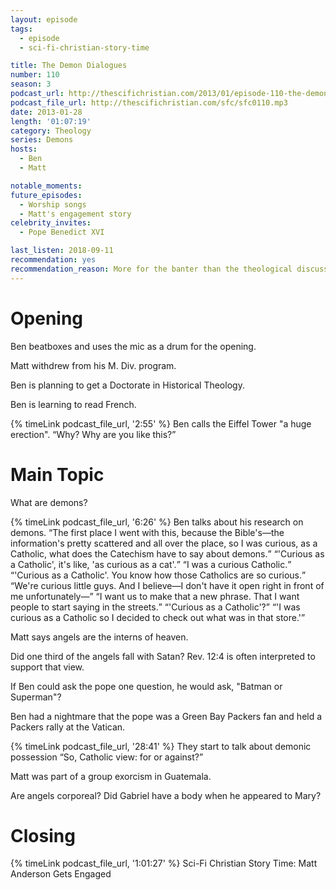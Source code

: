 ```yaml
---
layout: episode
tags:
  - episode
  - sci-fi-christian-story-time

title: The Demon Dialogues
number: 110
season: 3
podcast_url: http://thescifichristian.com/2013/01/episode-110-the-demon-dialogues/
podcast_file_url: http://thescifichristian.com/sfc/sfc0110.mp3
date: 2013-01-28
length: '01:07:19'
category: Theology
series: Demons
hosts:
  - Ben
  - Matt

notable_moments:
future_episodes:
  - Worship songs
  - Matt's engagement story
celebrity_invites: 
  - Pope Benedict XVI

last_listen: 2018-09-11
recommendation: yes
recommendation_reason: More for the banter than the theological discussion.
---
```

# Opening
Ben beatboxes and uses the mic as a drum for the opening. 

Matt withdrew from his M. Div. program.

Ben is planning to get a Doctorate in Historical Theology.

Ben is learning to read French.

<div class="quote">
  {% timeLink podcast_file_url, '2:55' %}
  <span class="quote-context is-size-6">Ben calls the Eiffel Tower "a huge erection".</span>
  <q class="matt">Why? Why are you like this?</q>
</div>


# Main Topic
What are demons? 

<div class="quote">
  {% timeLink podcast_file_url, '6:26' %}
  <span class="quote-context is-size-6">Ben talks about his research on demons.</span>
  <q class="ben">The first place I went with this, because the Bible's—the information's pretty scattered and all over the place, so I was curious, as a Catholic, what does the Catechism have to say about demons.</q>
  <q class="matt">'Curious as a Catholic', it's like, 'as curious as a cat'.</q>
  <q class="ben">I was a curious Catholic.</q>
  <q class="matt">'Curious as a Catholic'. You know how those Catholics are so curious.</q>
  <q class="ben">We're curious little guys. And I believe—I don't have it open right in front of me unfortunately—</q>
  <q class="matt">I want us to make that a new phrase. That I want people to start saying in the streets.</q>
  <q class="ben">'Curious as a Catholic'?</q>
  <q class="matt">'I was curious as a Catholic so I decided to check out what was in that store.'</q>
</div>

Matt says angels are the interns of heaven. 

Did one third of the angels fall with Satan? Rev. 12:4 is often interpreted to support that view. 

If Ben could ask the pope one question, he would ask, "Batman or Superman"? 

Ben had a nightmare that the pope was a Green Bay Packers fan and held a Packers rally at the Vatican. 

<div class="quote">
  {% timeLink podcast_file_url, '28:41' %}
  <span class="quote-context is-size-6">They start to talk about demonic possession</span>
  <q class="matt">So, Catholic view: for or against?</q>
</div>

Matt was part of a group exorcism in Guatemala. 

Are angels corporeal? Did Gabriel have a body when he appeared to Mary? 



# Closing
{% timeLink podcast_file_url, '1:01:27' %} Sci-Fi Christian Story Time: Matt Anderson Gets Engaged
